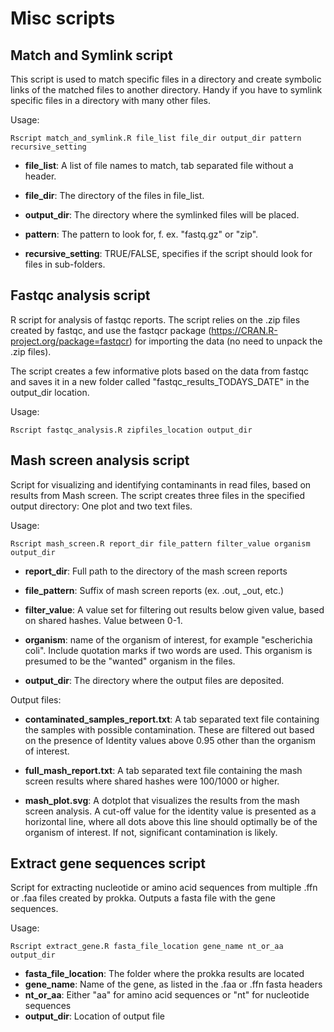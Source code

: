 # Misc scripts

## Match and Symlink script
This script is used to match specific files in a directory and create symbolic links of the matched files to another directory. Handy if you have to symlink specific files in a directory with many other files.

Usage:

```
Rscript match_and_symlink.R file_list file_dir output_dir pattern 
recursive_setting
```

- **file_list**: A list of file names to match, tab separated file without a header.

- **file_dir**: The directory of the files in file_list.

- **output_dir**: The directory where the symlinked files will be placed.

- **pattern**: The pattern to look for, f. ex. "fastq.gz" or "zip".

- **recursive_setting**: TRUE/FALSE, specifies if the script should look 
for files in sub-folders.

## Fastqc analysis script
R script for analysis of fastqc reports. The script relies on the .zip
files created by fastqc, and use the fastqcr package
(https://CRAN.R-project.org/package=fastqcr) for importing the data (no
need to unpack the .zip files).

The script creates a few informative plots based on the data from fastqc
and saves it in a new folder called "fastqc_results_TODAYS_DATE" in the
output_dir location.

Usage:

```
Rscript fastqc_analysis.R zipfiles_location output_dir
```

## Mash screen analysis script

Script for visualizing and identifying contaminants in read files, based on results from Mash screen. 
The script creates three files in the specified output directory: One plot and two text files. 

Usage:

```
Rscript mash_screen.R report_dir file_pattern filter_value organism output_dir
```

- **report_dir**: Full path to the directory of the mash screen reports

- **file_pattern**: Suffix of mash screen reports (ex. .out, _out, etc.)

- **filter_value**: A value set for filtering out results below given 
value, based on shared hashes. Value between 0-1.

- **organism**: name of the organism of interest, for example 
"escherichia coli". Include quotation marks if two words are used. This organism is presumed to be the "wanted" organism in the files.

- **output_dir**: The directory where the output files are deposited.


Output files:

- **contaminated_samples_report.txt**: A tab separated text file 
containing the samples with possible contamination. These are filtered 
out based on the presence of Identity values above 0.95 other than the 
organism of interest.

- **full_mash_report.txt**: A tab separated text file containing the 
mash screen results where shared hashes were 100/1000 or higher. 

- **mash_plot.svg**: A dotplot that visualizes the results from the mash 
screen analysis. A cut-off value for the identity value is presented as 
a horizontal line, where all dots above this line should optimally be of 
the organism of interest. If not, significant contamination is likely.

## Extract gene sequences script
Script for extracting nucleotide or amino acid sequences from multiple 
.ffn or .faa files created by prokka. Outputs a fasta file with the gene 
sequences.

Usage:
```
Rscript extract_gene.R fasta_file_location gene_name nt_or_aa output_dir
```
- **fasta_file_location**: The folder where the prokka results are located
- **gene_name**: Name of the gene, as listed in the .faa or .ffn fasta headers
- **nt_or_aa**: Either "aa" for amino acid sequences or "nt" for nucleotide sequences
- **output_dir**: Location of output file
